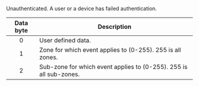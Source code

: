 Unauthenticated. A user or a device has failed authentication.

 | Data byte | Description |
 | :---------: | ----------- |
 | 0 | User defined data. |
 | 1 | Zone for which event applies to (0-255). 255 is all zones.         |
 | 2 | Sub-zone for which event applies to (0-255). 255 is all sub-zones. |